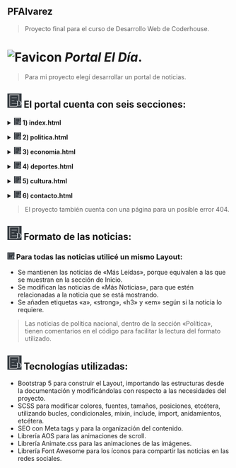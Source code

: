 
## PFAlvarez
> Proyecto final para el curso de Desarrollo Web de Coderhouse.

# ![Favicon](/assets/images/favicon/favicon.ico)  *Portal El Día*.
> Para mi proyecto elegí desarrollar un portal de noticias.



## ![Favicon32](/assets/images/favicon/favicon-32x32.png) El portal cuenta con seis secciones:

**<details><summary>![Favicon512](/assets/images/favicon/favicon-16x16.png) 1)  index.html</summary>**

- Sección de Inicio, donde se encuentra la «Portada», con las noticias más destacadas de todas las secciones principales; además de las noticias «Más Leídas» y las noticias de «Última Hora», divididas por un encabezado que permite dirigirse con facilidad a cualquiera sus secciones internas, mediante la implementación de una barra de navegación lateral.

</details>

**<details><summary>![Favicon16](/assets/images/favicon/favicon-16x16.png) 2)	politica.html</summary>**

- Sección «Política», dividida en dos grupos de noticias: las de política nacional y las de política internacional.

</details>

**<details><summary>![Favicon16](/assets/images/favicon/favicon-16x16.png) 3)	economia.html</summary>**

- Sección de noticias sobre «Economía», también dividida en dos grupos con el mismo concepto que la sección «Política».

</details>

**<details><summary>![Favicon16](/assets/images/favicon/favicon-16x16.png) 4)	deportes.html</summary>**

- Sección «Deportes», dividida en dos grupos de noticias, pero con un concepto distinto al de las secciones «Política» y «Economía». Esta sección hace énfasis en las noticias con respecto al fútbol, por ende, se divide en los grupos «Football» y «Otros Deportes».

</details>

**<details><summary>![Favicon16](/assets/images/favicon/favicon-16x16.png) 5)	cultura.html</summary>**

- Sección «Cultura», conformada por el grupo «Arte», donde se muestran todas las noticias sobre exposiciones, literatura, teatro, etcétera; y el grupo «Entretenimiento» con contenido sobre series, películas, etcétera.

</details>

**<details><summary>![Favicon16](/assets/images/favicon/favicon-16x16.png) 6)	contacto.html</summary>**

- Sección «Contacto», donde el usuario podrá contactarse tanto con redacción, recursos humanos, departamento comercial o asistencia al usuario al completar un formulario en el que se le va a pedir nombre, apellido, email, teléfono, fecha de nacimiento, asunto y mensaje.

</details>

> El proyecto también cuenta con una página para un posible error 404.

## ![Favicon32](/assets/images/favicon/favicon-32x32.png) Formato de las noticias:

### ![Favicon16](/assets/images/favicon/favicon-16x16.png) Para todas las noticias utilicé un mismo Layout:

- Se mantienen las noticias de «Más Leídas», porque equivalen a las que se muestran en la sección de Inicio. 
- Se modifican las noticias de «Más Noticias», para que estén relacionadas a la noticia que se está mostrando.
- Se añaden etiquetas «a», «strong», «h3» y «em» según si la noticia lo requiere.  

> Las noticias de política nacional, dentro de la sección «Política», tienen comentarios en el código para facilitar la lectura del formato utilizado.  

</details>


## ![Favicon32](/assets/images/favicon/favicon-32x32.png) Tecnologías utilizadas:

-	Bootstrap 5 para construir el Layout, importando las estructuras desde la documentación y modificándolas con respecto a las necesidades del proyecto.
-	SCSS para modificar colores, fuentes, tamaños, posiciones, etcétera, utilizando bucles, condicionales, mixin, include, import, anidamientos, etcétera.
-	SEO con Meta tags y para la organización del contenido.
-	Librería AOS para las animaciones de scroll.
-	Librería Animate.css para las animaciones de las imágenes.
-	Librería Font Awesome para los íconos para compartir las noticias en las redes sociales.

